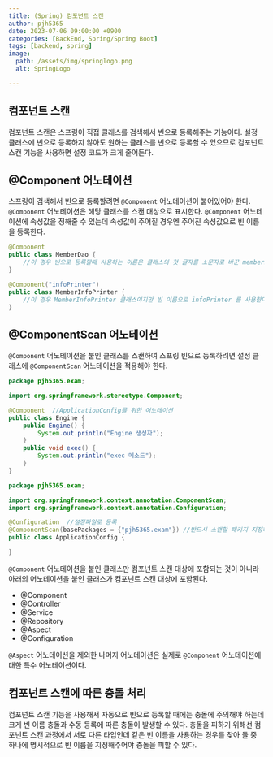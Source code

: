 ```yaml
---
title: (Spring) 컴포넌트 스캔
author: pjh5365
date: 2023-07-06 09:00:00 +0900
categories: [BackEnd, Spring/Spring Boot]
tags: [backend, spring]
image:
  path: /assets/img/springlogo.png
  alt: SpringLogo

---
```


## 컴포넌트 스캔

컴포넌트 스캔은 스프링이 직접 클래스를 검색해서 빈으로 등록해주는 기능이다. 설정 클래스에 빈으로 등록하지 않아도 원하는 클래스를 빈으로 등록할 수 있으므로 컴포넌트 스캔 기능을 사용하면 설정 코드가 크게 줄어든다.

## @Component 어노테이션

스프링이 검색해서 빈으로 등록할려면 `@Component` 어노테이션이 붙어있어야 한다. `@Component` 어노테이션은 해당 클래스를 스캔 대상으로 표시한다. `@Component` 어노테이션에 속성값을 정해줄 수 있는데 속성값이 주어질 경우엔 주어진 속성값으로 빈 이름을 등록한다.

```java
@Component
public class MemberDao {
	//이 경우 빈으로 등록할때 사용하는 이름은 클래스의 첫 글자를 소문자로 바꾼 memberDao 를 사용한다.
}
```

```java
@Component("infoPrinter")
public class MemberInfoPrinter {
	//이 경우 MemberInfoPrinter 클래스이지만 빈 이름으로 infoPrinter 를 사용한다.
}
```

## @ComponentScan 어노테이션

`@Component` 어노테이션을 붙인 클래스를 스캔하여 스프링 빈으로 등록하려면 설정 클래스에 `@ComponentScan` 어노테이션을 적용해야 한다.

```java
package pjh5365.exam;

import org.springframework.stereotype.Component;

@Component	//ApplicationConfig를 위한 어노테이션 
public class Engine {
	public Engine() {
		System.out.println("Engine 생성자");
	}
	public void exec() {
		System.out.println("exec 메소드");
	}
}
```

```java
package pjh5365.exam;

import org.springframework.context.annotation.ComponentScan;
import org.springframework.context.annotation.Configuration;

@Configuration	//설정파일로 등록
@ComponentScan(basePackages = {"pjh5365.exam"})	//반드시 스캔할 패키지 지정하기
public class ApplicationConfig {

}
```

`@Component` 어노테이션을 붙인 클래스만 컴포넌트 스캔 대상에 포함되는 것이 아니라 아래의 어노테이션을 붙인 클래스가 컴포넌트 스캔 대상에 포함된다.

- @Component
- @Controller
- @Service
- @Repository
- @Aspect
- @Configuration

`@Aspect` 어노테이션을 제외한 나머지 어노테이션은 실제로 `@Component` 어노테이션에 대한 특수 어노테이션이다. 

## 컴포넌트 스캔에 따른 충돌 처리

컴포넌트 스캔 기능을 사용해서 자동으로 빈으로 등록할 때에는 충돌에 주의해야 하는데 크게 빈 이름 충돌과 수동 등록에 따른 충돌이 발생할 수 있다. 충돌을 피하기 위해선 컴포넌트 스캔 과정에서 서로 다른 타입인데 같은 빈 이름을 사용하는 경우를 찾아 둘 중 하나에 명시적으로 빈 이름을 지정해주어야 충돌을 피할 수 있다.